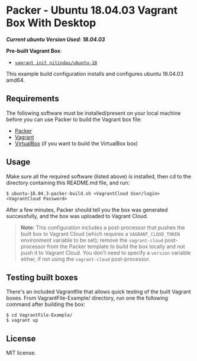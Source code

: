 # Packer - Ubuntu 18.04.03 Vagrant Box With Desktop

**_Current ubuntu Version Used_**: **_18.04.03_**

**Pre-built Vagrant Box**:

  - [`vagrant init nitindas/ubuntu-18`](https://app.vagrantup.com/nitindas/boxes/ubuntu-18)

This example build configuration installs and configures ubuntu 18.04.03 amd64.

## Requirements

The following software must be installed/present on your local machine before you can use Packer to build the Vagrant box file:

  - [Packer](http://www.packer.io/)
  - [Vagrant](http://vagrantup.com/)
  - [VirtualBox](https://www.virtualbox.org/) (if you want to build the VirtualBox box)

## Usage

Make sure all the required software (listed above) is installed, then cd to the directory containing this README.md file, and run:

    $ ubuntu-18.04.3-packer-build.sh <VagrantCloud User/login> <VagrantCloud Password>

After a few minutes, Packer should tell you the box was generated successfully, and the box was uploaded to Vagrant Cloud.

> **Note**: This configuration includes a post-processor that pushes the built box to Vagrant Cloud (which requires a `VAGRANT_CLOUD_TOKEN` environment variable to be set); remove the `vagrant-cloud` post-processor from the Packer template to build the box locally and not push it to Vagrant Cloud. You don't need to specify a `version` variable either, if not using the `vagrant-cloud` post-processor.

## Testing built boxes

There's an included Vagrantfile that allows quick testing of the built Vagrant boxes. From VagrantFile-Example/ directory, run one the following command after building the box:

    $ cd VagrantFile-Example/
    $ vagrant up

## License

MIT license.